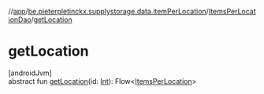 //[app](../../../index.md)/[be.pieterpletinckx.supplystorage.data.itemPerLocation](../index.md)/[ItemsPerLocationDao](index.md)/[getLocation](get-location.md)

# getLocation

[androidJvm]\
abstract fun [getLocation](get-location.md)(id: [Int](https://kotlinlang.org/api/latest/jvm/stdlib/kotlin/-int/index.html)): Flow&lt;[ItemsPerLocation](../-items-per-location/index.md)&gt;
